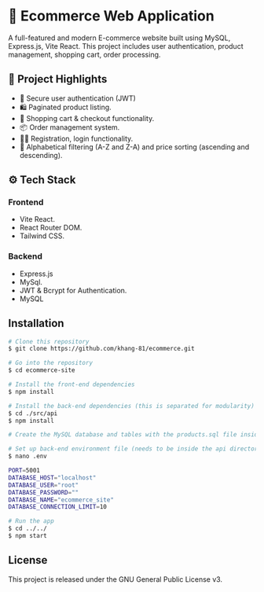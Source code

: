 # 🛒 Ecommerce Web Application

A full-featured and modern E-commerce website built using MySQL, Express.js, Vite React. This project includes user authentication, product management, shopping cart, order processing.


## 📌 Project Highlights

- 🔐 Secure user authentication (JWT)
- 🛍️ Paginated product listing.
- 🛒 Shopping cart & checkout functionality.
- 📦 Order management system.
- 🧑‍💼 Registration, login functionality.
- 📱 Alphabetical filtering (A-Z and Z-A) and price sorting (ascending and descending).

## ⚙️ Tech Stack

### Frontend

- Vite React.
- React Router DOM.
- Tailwind CSS.

### Backend

- Express.js
- MySql.
- JWT & Bcrypt for Authentication.
- MySQL

## Installation

```bash
# Clone this repository
$ git clone https://github.com/khang-81/ecommerce.git

# Go into the repository
$ cd ecommerce-site

# Install the front-end dependencies
$ npm install

# Install the back-end dependencies (this is separated for modularity)
$ cd ./src/api
$ npm install

# Create the MySQL database and tables with the products.sql file inside the api directory

# Set up back-end environment file (needs to be inside the api directory)
$ nano .env

PORT=5001
DATABASE_HOST="localhost"
DATABASE_USER="root"
DATABASE_PASSWORD=""
DATABASE_NAME="ecommerce_site"
DATABASE_CONNECTION_LIMIT=10

# Run the app
$ cd ../../
$ npm start
```

## License

This project is released under the GNU General Public License v3.
